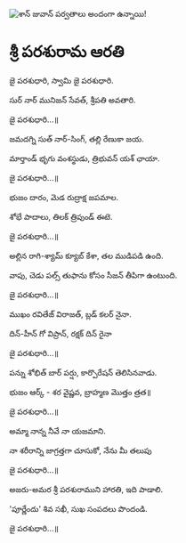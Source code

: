 ![శాన్ జువాన్ పర్వతాలు అందంగా ఉన్నాయి!](lib/images/img.png "శాన్ జువాన్ పర్వతాలు")

# శ్రీ పరశురామ ఆరతి

జై పరశుధారి, స్వామి జై పరశుధారి.

సుర్ నార్ మునిజన్ సేవత్, శ్రీపతి అవతారి.

జై పరశుధారి...॥

జమదగ్ని సుత్ నార్-సింగ్, తల్లి రేణుకా జయ.

మార్తాండ్ భృగు వంశస్థుడు, త్రిభువన్ యశ్ ఛాయా.

జై పరశుధారి...॥

భుజం దారం, మెడ రుద్రాక్ష జపమాల.

శోభే పాదాలు, తిలక్ త్రిపుండ్ ఈటె.

జై పరశుధారి...॥

అల్లిన రాగి-శ్యామ్ క్యూబ్ కేశా, తల ముడిపడి ఉంది.

వాపు, చెడు పల్స్ తుఫాను కోసం సీజన్ తీపిగా ఉంటుంది.

జై పరశుధారి...॥

ముఖం రవితేజ్ విరాజత్, బ్లడ్ కలర్ నైనా.

దిన్-హీన్ గో విప్రాన్, రక్షక్ దిన్ రైనా

జై పరశుధారి...॥

పన్ను శోభిత్ బార్ పర్షు, కార్పొరేషన్ తెలిసినవాడు.

భుజం ఆర్క్ - శర వైష్ణవ, బ్రాహ్మణ మొత్తం త్రత॥

జై పరశుధారి...॥

అమ్మా నాన్న నీవే నా యజమాని.

నా శరీరాన్ని జాగ్రత్తగా చూసుకో, నేను మీ తలుపు

జై పరశుధారి...॥

అజరు-అమర శ్రీ పరశురాముని హారతి, ఇది పాడాలి.

'పూర్ణేందు' శివ సఖీ, సుఖ సంపదలు పొందండి.

జై పరశుధారి...॥